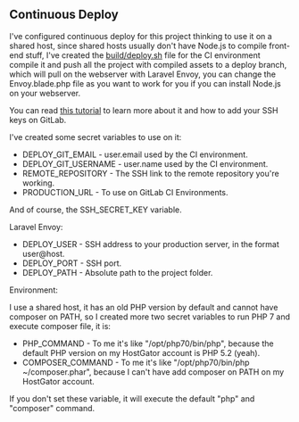 ## <a name="continuous-deploy"></a> Continuous Deploy

I've configured continuous deploy for this project thinking to use it on a shared host, since shared hosts usually don't have Node.js to compile front-end stuff, I've created the [build/deploy.sh](./build/deploy.sh) file for the CI environment compile it and push all the project with compiled assets to a deploy branch, which will pull on the webserver with Laravel Envoy, you can change the Envoy.blade.php file as you want to work for you if you can install Node.js on your webserver.

You can read [this tutorial](https://docs.gitlab.com/ee/ci/examples/laravel_with_gitlab_and_envoy) to learn more about it and how to add your SSH keys on GitLab.

I've created some secret variables to use on it:

* DEPLOY_GIT_EMAIL - user.email used by the CI environment.
* DEPLOY_GIT_USERNAME - user.name used by the CI environment.
* REMOTE_REPOSITORY - The SSH link to the remote repository you're working.
* PRODUCTION_URL - To use on GitLab CI Environments.

And of course, the SSH_SECRET_KEY variable.

Laravel Envoy:

* DEPLOY_USER - SSH address to your production server, in the format user@host.
* DEPLOY_PORT - SSH port.
* DEPLOY_PATH - Absolute path to the project folder.

Environment:

I use a shared host, it has an old PHP version by default and cannot have composer on PATH, so I created more two secret variables to run PHP 7 and execute composer file, it is:

* PHP_COMMAND - To me it's like "/opt/php70/bin/php", because the default PHP version on my HostGator account is PHP 5.2 (yeah).
* COMPOSER_COMMAND - To me it's like "/opt/php70/bin/php ~/composer.phar", because I can't have add composer on PATH on my HostGator account.

If you don't set these variable, it will execute the default "php" and "composer" command.
